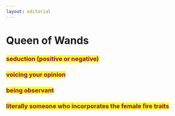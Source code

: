 ```yaml
---
layout: editorial
---
```


# Queen of Wands

### <mark style="color:purple;">seduction (positive or negative)</mark>

### <mark style="color:purple;">voicing your opinion</mark>&#x20;

### <mark style="color:purple;">being observant</mark>

### <mark style="color:purple;">literally someone who incorporates the female fire traits</mark>
